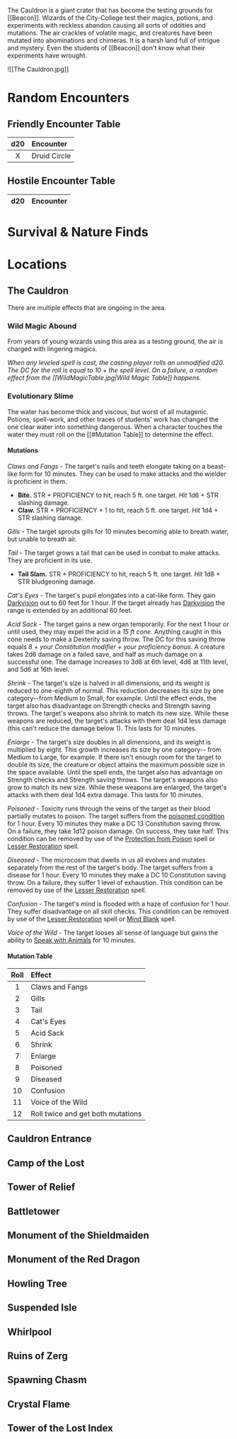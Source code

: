 The Cauldron is a giant crater that has become the testing grounds for [[Beacon]]. Wizards of the City-College test their magics, potions, and experiments with reckless abandon causing all sorts of oddities and mutations. The air crackles of volatile magic, and creatures have been mutated into abominations and chimeras. It is a harsh land full of intrigue and mystery. Even the students of [[Beacon]] don't know what their experiments have wrought.

![[The Cauldron.jpg]]

# Random Encounters

## Friendly Encounter Table

| d20 | Encounter |
| :-: | :-------- |
| X | Druid Circle |

## Hostile Encounter Table

| d20 | Encounter |
| :-: | :-------- |

# Survival & Nature Finds


# Locations
## The Cauldron
There are multiple effects that are ongoing in the area.

### Wild Magic Abound
From years of young wizards using this area as a testing ground, the air is charged with lingering magics.

*When any leveled spell is cast, the casting player rolls an unmodified d20. The DC for the roll is equal to 10 + the spell level. On a failure, a random effect from the [[WildMagicTable.jpg|Wild Magic Table]] happens.*

### Evolutionary Slime
The water has become thick and viscous, but worst of all mutagenic. Potions, spell-work, and other traces of students' work has changed the one clear water into something dangerous. When a character touches the water they must roll on the [[#Mutation Table]] to determine the effect.

#### Mutations
*Claws and Fangs* - The target's nails and teeth elongate taking on a beast-like form for 10 minutes. They can be used to make attacks and the wielder is proficient in them.
* __Bite.__ STR + PROFICIENCY to hit, reach 5 ft. one target. *Hit* 1d6 + STR slashing damage.
* __Claw.__ STR + PROFICIENCY + 1 to hit, reach 5 ft. one target. *Hit* 1d4 + STR slashing damage.

*Gills* - The target sprouts gills for 10 minutes becoming able to breath water, but unable to breath air.

*Tail* - The target grows a tail that can be used in combat to make attacks. They are proficient in its use.
* **Tail Slam.** STR + PROFICIENCY to hit, reach 5 ft. one target. *Hit* 1d8 + STR bludgeoning damage.

*Cat's Eyes* - The target's pupil elongates into a cat-like form. They gain [Darkvision](https://roll20.net/compendium/dnd5e/Monsters?expansion=0#toc_20) out to 60 feet  for 1 hour. If the target already has [Darkvision](https://roll20.net/compendium/dnd5e/Monsters?expansion=0#toc_20) the range is extended by an additional 60 feet.

*Acid Sack* - The target gains a new organ temporarily. For the next 1 hour or until used, they may expel the acid in a *15 ft cone*. Anything caught in this cone needs to make a Dexterity saving throw. The DC for this saving throw equals *8 + your Constitution modifier + your proficiency bonus*. A creature takes 2d6 damage on a failed save, and half as much damage on a successful one. The damage increases to 3d6 at 6th level, 4d6 at 11th level, and 5d6 at 16th level.

*Shrink* - The target's size is halved in all dimensions, and its weight is reduced to one-eighth of normal. This reduction decreases its size by one category--from Medium to Small, for example. Until the effect ends, the target also has disadvantage on Strength checks and Strength saving throws. The target's weapons also shrink to match its new size. While these weapons are reduced, the target's attacks with them deal 1d4 less damage (this can't reduce the damage below 1). This lasts for 10 minutes.

*Enlarge* - The target's size doubles in all dimensions, and its weight is multiplied by eight. This growth increases its size by one category-- from Medium to Large, for example. If there isn't enough room for the target to double its size, the creature or object attains the maximum possible size in the space available. Until the spell ends, the target also has advantage on Strength checks and Strength saving throws. The target's weapons also grow to match its new size. While these weapons are enlarged, the target's attacks with them deal 1d4 extra damage. This lasts for 10 minutes.

*Poisoned* - Toxicity runs through the veins of the target as their blood partially mutates to poison. The target suffers from the [poisoned condition](https://roll20.net/compendium/dnd5e/Conditions#toc_10) for 1 hour. Every 10 minutes they make a DC 13 Constitution saving throw. On a failure, they take 1d12 poison damage. On success, they take half. This condition can be removed by use of the [Protection from Poison](https://roll20.net/compendium/dnd5e/Spells:Protection%20from%20Poison#content) spell or [Lesser Restoration](https://roll20.net/compendium/dnd5e/Spells:Lesser%20Restoration#content) spell.

*Diseased* - The microcosm that dwells in us all evolves and mutates separately from the rest of the target's body. The target suffers from a disease for 1 hour. Every 10 minutes they make a DC 10 Constitution saving throw. On a failure, they suffer 1 level of exhaustion. This condition can be removed by use of the [Lesser Restoration](https://roll20.net/compendium/dnd5e/Spells:Lesser%20Restoration#content) spell.

*Confusion* - The target's mind is flooded with a haze of confusion for 1 hour. They suffer disadvantage on all skill checks. This condition can be removed by use of the [Lesser Restoration](https://roll20.net/compendium/dnd5e/Spells:Lesser%20Restoration#content) spell or [Mind Blank](https://roll20.net/compendium/dnd5e/Spells:Mind%20Blank#content) spell.

*Voice of the Wild* - The target looses all sense of language but gains the ability to [Speak with Animals](https://roll20.net/compendium/dnd5e/Speak%20with%20Animals#h-Speak%20with%20Animals) for 10 minutes.

#### Mutation Table

| Roll | Effect |
|:----:|:-------|
| 1 | Claws and Fangs |
| 2 | Gills |
| 3 | Tail |
| 4 | Cat's Eyes |
| 5 | Acid Sack |
| 6 | Shrink |
| 7 | Enlarge |
| 8 | Poisoned |
| 9 | Diseased |
| 10 | Confusion |
| 11 | Voice of the Wild |
| 12 | Roll twice and get both mutations |

## Cauldron Entrance

## Camp of the Lost

## Tower of Relief

## Battletower

## Monument of the Shieldmaiden

## Monument of the Red Dragon

## Howling Tree

## Suspended Isle

## Whirlpool

## Ruins of Zerg

## Spawning Chasm

## Crystal Flame

## Tower of the Lost Index